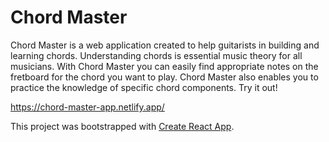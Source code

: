 # Chord Master
Chord Master is a web application created to help guitarists in building and learning chords. Understanding chords is essential music theory for all musicians. With Chord Master you can easily find appropriate notes on the fretboard for the chord you want to play. Chord Master also enables you to practice the knowledge of specific chord components. Try it out!

https://chord-master-app.netlify.app/

This project was bootstrapped with [Create React App](https://github.com/facebook/create-react-app).

